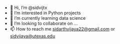 - 👋 Hi, I’m @sidvijtx 
- 👀 I’m interested in Python projects 
- 🌱 I’m currently learning data science
- 💞️ I’m looking to collaborate on ...
- 📫 How to reach me  sidarthvijaya22@gmail.com or sidvijaya@utexas.edu

<!---
sidvijtx/sidvijtx is a ✨ special ✨ repository because its `README.md` (this file) appears on your GitHub profile.
You can click the Preview link to take a look at your changes.
--->
